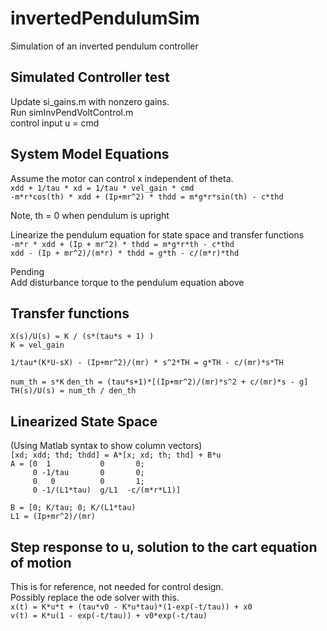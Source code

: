 # invertedPendulumSim
Simulation of an inverted pendulum controller

## Simulated Controller test
Update si_gains.m with nonzero gains.  
Run simInvPendVoltControl.m  
control input u = cmd

## System Model Equations
Assume the motor can control x independent of theta.  
`xdd + 1/tau * xd = 1/tau * vel_gain * cmd`  
`-m*r*cos(th) * xdd + (Ip+mr^2) * thdd = m*g*r*sin(th) - c*thd`  

Note, th = 0 when pendulum is upright

Linearize the pendulum equation for state space and transfer functions  
`-m*r * xdd + (Ip + mr^2) * thdd = m*g*r*th - c*thd`  
`xdd - (Ip + mr^2)/(m*r) * thdd = g*th - c/(m*r)*thd`  

Pending  
Add disturbance torque to the pendulum equation above

## Transfer functions
`X(s)/U(s) = K / (s*(tau*s + 1) )`  
`K = vel_gain`  

`1/tau*(K*U-sX) - (Ip+mr^2)/(mr) * s^2*TH = g*TH - c/(mr)*s*TH`  

`num_th = s*K`
`den_th = (tau*s+1)*[(Ip+mr^2)/(mr)*s^2 + c/(mr)*s - g]`  
`TH(s)/U(s) = num_th / den_th`  

## Linearized State Space
(Using Matlab syntax to show column vectors)  
`[xd; xdd; thd; thdd] = A*[x; xd; th; thd] + B*u`  
```A = [0  1           0       0;```  
```     0 -1/tau       0       0;```  
```     0   0          0       1;```  
```     0 -1/(L1*tau)  g/L1  -c/(m*r*L1)]```  

`B = [0; K/tau; 0; K/(L1*tau)`  
`L1 = (Ip+mr^2)/(mr)`  
## Step response to u, solution to the cart equation of motion
This is for reference, not needed for control design.  
Possibly replace the ode solver with this.  
`x(t) = K*u*t + (tau*v0 - K*u*tau)*(1-exp(-t/tau)) + x0`  
`v(t) = K*u(1 - exp(-t/tau)) + v0*exp(-t/tau)`  
